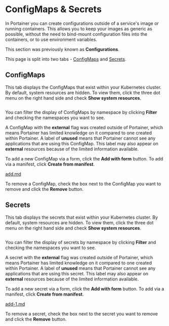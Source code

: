 # ConfigMaps & Secrets

In Portainer you can create configurations outside of a service's image or running containers. This allows you to keep your images as generic as possible, without the need to bind-mount configuration files into the containers, or to use environment variables.


This section was previously known as **Configurations**.


This page is split into two tabs - [ConfigMaps](./#configmaps) and [Secrets](./#secrets).

## ConfigMaps

This tab displays the ConfigMaps that exist within your Kubernetes cluster. By default, system resources are hidden. To view them, click the three dot menu on the right hand side and check **Show system resources**.

<figure><img src="../..//assets/2.19-kubernetes-configurations-configmaps-list.png" alt=""><figcaption></figcaption></figure>

You can filter the display of ConfigMaps by namespace by clicking **Filter** and checking the namespaces you want to see.

A ConfigMap with the **external** flag was created outside of Portainer, which means Portainer has limited knowledge on it compared to one created within Portainer. A label of **unused** means that Portainer cannot see any applications that are using this ConfigMap. This label may also appear on **external** resources because of the limited information available.

To add a new ConfigMap via a form, click the **Add with form** button. To add via a manifest, click **Create from manifest**.


[add.md](add.md)


To remove a ConfigMap, check the box next to the ConfigMap you want to remove and click the **Remove** button.

## Secrets

This tab displays the secrets that exist within your Kubernetes cluster. By default, system resources are hidden. To view them, click the three dot menu on the right hand side and check **Show system resources**.

<figure><img src="../..//assets/2.19-kubernetes-configurations-secrets-list.png" alt=""><figcaption></figcaption></figure>

You can filter the display of secrets by namespace by clicking **Filter** and checking the namespaces you want to see.

A secret with the **external** flag was created outside of Portainer, which means Portainer has limited knowledge on it compared to one created within Portainer. A label of **unused** means that Portainer cannot see any applications that are using this secret. This label may also appear on **external** resources because of the limited information available.

To add a new secret via a form, click the **Add with form** button. To add via a manifest, click **Create from manifest**.


[add-1.md](add-1.md)


To remove a secret, check the box next to the secret you want to remove and click the **Remove** button.
